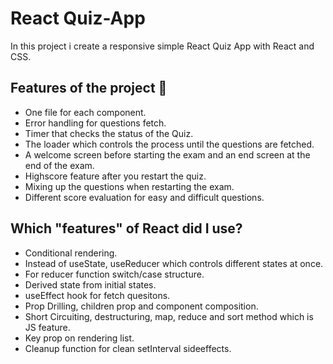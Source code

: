 # React Quiz-App

In this project i create a responsive simple React Quiz App with React and CSS.

## Features of the project 🔷

- One file for each component.
- Error handling for questions fetch.
- Timer that checks the status of the Quiz.
- The loader which controls the process until the questions are fetched.
- A welcome screen before starting the exam and an end screen at the end of the exam.
- Highscore feature after you restart the quiz.
- Mixing up the questions when restarting the exam.
- Different score evaluation for easy and difficult questions.

## Which "features" of React did I use?

- Conditional rendering.
- Instead of useState, useReducer which controls different states at once.
- For reducer function switch/case structure.
- Derived state from initial states.
- useEffect hook for fetch quesitons.
- Prop Drilling, children prop and component composition.
- Short Circuiting, destructuring, map, reduce and sort method which is JS feature.
- Key prop on rendering list.
- Cleanup function for clean setInterval sideeffects.
